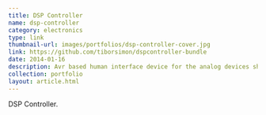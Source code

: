 ```yaml
---
title: DSP Controller
name: dsp-controller
category: electronics
type: link
thumbnail-url: images/portfolios/dsp-controller-cover.jpg
link: https://github.com/tiborsimon/dspcontroller-bundle
date: 2014-01-16
description: Avr based human interface device for the analog devices sharc dsp evaluation board.
collection: portfolio
layout: article.html
---
```


DSP Controller.
